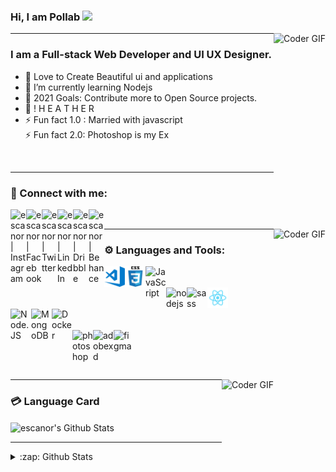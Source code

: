 ### Hi, I am Pollab <img src="https://media.giphy.com/media/hvRJCLFzcasrR4ia7z/giphy.gif" width="25px">

[<img align="right" src="https://media.giphy.com/media/USV0ym3bVWQJJmNu3N/giphy.gif" alt="Coder GIF" height="280">][myprofile]

<hr/>

### I am a Full-stack Web Developer and UI UX Designer.

- 🔭 Love to Create Beautiful ui and applications<br />
- 🌱 I’m currently learning Nodejs<br />
- 🥅 2021 Goals: Contribute more to Open Source projects.<br />
- 👯 ! H E A T H E R<br />
- ⚡ Fun fact 1.0 : Married with javascript<br />
⚡ Fun fact 2.0: Photoshop is my Ex
<br/>
<hr/>

### 🧧 Connect with me:

<!-- [<img align="left" alt="escanor" width="25px" src="http://pngimg.com/uploads/globe/globe_PNG100096.png" />][website] -->

[<img align="left" alt="escanor | Instagram" width="25px" src="https://i.imgur.com/V811SFU.png"/>][instagram]
[<img align="left" alt="escanor | Facebook" width="25px" src="https://i.imgur.com/IA3hypb.png" />][facebook]
[<img align="left" alt="escanor | Twitter" width="25px" src="https://i.imgur.com/fuP9riR.png" />][twitter]
[<img align="left" alt="escanor | LinkedIn" width="25px" src="https://i.imgur.com/ZkORjnJ.png" />][linkedin]
[<img align="left" alt="escanor | Dribble" width="25px" src="https://i.imgur.com/iAyyIQV.png"/>][dribble]
[<img align="left" alt="escanor | Behance" width="25px" src="https://i.imgur.com/ivRJGef.png"/>][behance]

<br />

[<img align="right"  src="https://i.imgur.com/t19qWBj.gifv" alt="Coder GIF" height="280">][myprofile]

<hr/>

### ⚙ Languages and Tools:

[<img align="left" alt="HTML5" width="33px" src="https://raw.githubusercontent.com/github/explore/80688e429a7d4ef2fca1e82350fe8e3517d3494d/topics/visual-studio-code/visual-studio-code.png" />][myprofile]
[<img align="left" alt="CSS3" width="33px" src="https://raw.githubusercontent.com/github/explore/80688e429a7d4ef2fca1e82350fe8e3517d3494d/topics/css/css.png" />][myprofile]
[<img align="left" alt="JavaScript" width="33px" src="https://i.imgur.com/nL7wWYV.png" />][myprofile]
<br/>
<br/>
[<img align="left" alt="nodejs" width="33px" src="https://i.imgur.com/SHtwLKS.png" />][myprofile]
[<img align="left" alt="sass" width="33px" src="https://i.imgur.com/HDypNU9.png"/>][myprofile]
[<img align="left" alt="React" width="33px" src="https://raw.githubusercontent.com/github/explore/80688e429a7d4ef2fca1e82350fe8e3517d3494d/topics/react/react.png" />][myprofile]
<br/>
<br/>
[<img align="left" alt="Node.JS" width="33px" src="https://i.imgur.com/6KMMj6p.png" />][myprofile]
[<img align="left" alt="MongoDB" width="33px" src="https://i.imgur.com/uyStyoI.png" />][myprofile]
[<img align="left" alt="Docker" width="33px" src="https://i.imgur.com/a77nqqT.png" />][myprofile]
<br/>
<br/>
[<img align="left" alt="photoshop" width="33px" src="https://i.imgur.com/0wF2XOt.png" />][myprofile]
[<img align="left" alt="adobexd" width="33px" src="https://i.imgur.com/aS5MkYE.png" />][myprofile]
[<img align="left" alt="figma" width="33px" src="https://i.imgur.com/Mk0WKfe.png" />][myprofile]
<br/>
<br/>

<br />

[<img align="right"  src="https://i.gifer.com/Bm7L.gif" alt="Coder GIF" height="280">][myprofile]

<hr/>

### 💳 Language Card

<img align="center" alt="escanor's Github Stats" src="https://i.imgur.com/nL7wWYV.png" />

<br />

<hr/>
<details>
  <summary>:zap: Github Stats</summary>
  <img align="left" alt="codeSTACKr's Github Stats" src="https://github-readme-stats.vercel.app/api?username=escanor&show_icons=true&hide_border=true&hide=stars,prs,issues&theme=radical" />
</details>

[myprofile]: https://github.com/rudraux
[instagram]: https://www.instagram.com/rudraux
[facebook]: https://www.facebook.com/rudraux
[twitter]: https://twitter.com/pollabrock
[linkedin]: https://www.linkedin.com/in/rudraux
[dribble]: https://dribbble.com/rudraux
[behance]: https://www.behance.com/in/rudraux
